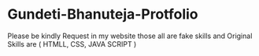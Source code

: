 # Gundeti-Bhanuteja-Protfolio
Please be kindly Request in my  website those all are fake skills and Original Skills are ( HTMLL, CSS, JAVA SCRIPT )
